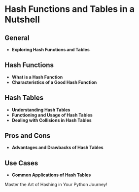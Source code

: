 # Hash Functions and Tables in a Nutshell

## General
- **Exploring Hash Functions and Tables**

## Hash Functions
- **What is a Hash Function**
- **Characteristics of a Good Hash Function**

## Hash Tables
- **Understanding Hash Tables**
- **Functioning and Usage of Hash Tables**
- **Dealing with Collisions in Hash Tables**

## Pros and Cons
- **Advantages and Drawbacks of Hash Tables**

## Use Cases
- **Common Applications of Hash Tables**

Master the Art of Hashing in Your Python Journey!


